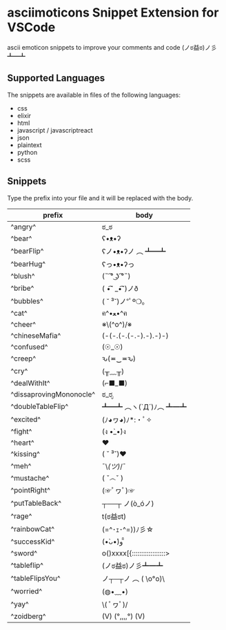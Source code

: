 # asciimoticons Snippet Extension for VSCode

ascii emoticon snippets to improve your comments and code (ノಠ益ಠ)ノ彡┻━┻

## Supported Languages

The snippets are available in files of the following languages:

- css
- elixir
- html
- javascript / javascriptreact
- json
- plaintext
- python
- scss

## Snippets

Type the prefix into your file and it will be replaced with the body.

| prefix | body |
| ------ | ---- |
| ^angry^ | ಠ_ಠ |
| ^bear^ | ʕ•ᴥ•ʔ |
| ^bearFlip^ | ʕノ•ᴥ•ʔノ ︵ ┻━┻ |
| ^bearHug^ | ʕっ•ᴥ•ʔっ |
| ^blush^ | (˵ ͡° ͜ʖ ͡°˵) |
| ^bribe^ | ( •͡˘ _•͡˘)ノð |
| ^bubbles^ | ( ˘ ³˘)ノ°ﾟº❍｡ |
| ^cat^ | ฅ^•ﻌ•^ฅ |
| ^cheer^ | ※\\(^o^)/※ |
| ^chineseMafia^ | (-(-.(-.(-.-).-).-)-) |
| ^confused^ | (☉_☉) |
| ^creep^ | ԅ(≖‿≖ԅ) |
| ^cry^ | (╥﹏╥) |
| ^dealWithIt^ | (⌐■_■) |
| ^dissaprovingMononocle^ | ಠ_ರೃ |
| ^doubleTableFlip^ | ┻━┻ ︵ヽ(`Д´)ﾉ︵ ┻━┻ |
| ^excited^ | (ﾉ◕ヮ◕)ﾉ*:・ﾟ✧ |
| ^fight^ | (ง •̀_•́)ง |
| ^heart^| ❤ |
| ^kissing^ | ( ˘ ³˘)♥ |
| ^meh^ | ¯\\_(ツ)_/¯ |
| ^mustache^ | ( ˇ෴ˇ ) |
| ^pointRight^ | (☞ﾟヮﾟ)☞ |
| ^putTableBack^ | ┬──┬ ノ(ò_óノ) |
| ^rage^ | t(ಠ益ಠt) |
| ^rainbowCat^ | (=^･ｪ･^=))ﾉ彡☆ |
| ^successKid^ | (•̀ᴗ•́)و ̑̑  |
| ^sword^ | o()xxxx[{::::::::::::::::::> |
| ^tableflip^ | (ノಠ益ಠ)ノ彡┻━┻ |
| ^tableFlipsYou^ | ノ┬─┬ノ ︵ ( \\o°o)\\ |
| ^worried^ | (◍•﹏•) |
| ^yay^ | \\( ﾟヮﾟ)/ |
| ^zoidberg^ | (V) (°,,,,°) (V) |